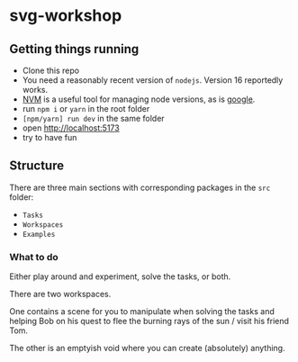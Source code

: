 # svg-workshop

## Getting things running
- Clone this repo
- You need a reasonably recent version of `nodejs`. Version 16 reportedly works.
- [NVM](https://github.com/nvm-sh/nvm#intro) is a useful tool for managing node versions, as is [google](https://google.com).
- run `npm i` or `yarn` in the root folder
- `[npm/yarn] run dev` in the same folder
- open [http://localhost:5173](http://localhost:5173)
- try to have fun

## Structure
There are three main sections with corresponding packages in the `src` folder:
- `Tasks`
- `Workspaces`
- `Examples`

### What to do
Either play around and experiment, solve the tasks, or both.

There are two workspaces. 

One contains a scene for you to manipulate when solving the tasks and helping Bob on his quest to flee the burning rays of the sun / visit his friend Tom. 

The other is an emptyish void where you can create (absolutely) anything. 

